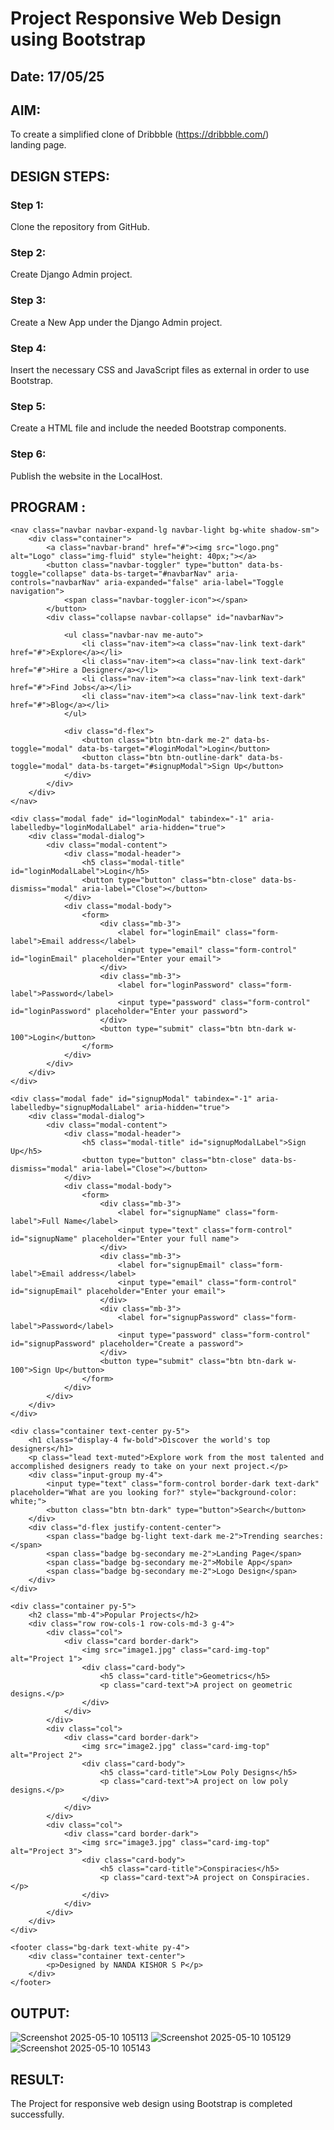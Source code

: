 # Project Responsive Web Design using Bootstrap
## Date: 17/05/25

## AIM:
To create a simplified clone of Dribbble (https://dribbble.com/) landing page.


## DESIGN STEPS:

### Step 1:
Clone the repository from GitHub.

### Step 2:
Create Django Admin project.

### Step 3:
Create a New App under the Django Admin project.

### Step 4:
Insert the necessary CSS and JavaScript files as external in order to use Bootstrap.

### Step 5:
Create a HTML file and include the needed Bootstrap components.

### Step 6:
Publish the website in the LocalHost.

## PROGRAM :
<head>
    <title>Dribbble Clone</title>
    <link href="https://cdn.jsdelivr.net/npm/bootstrap@5.3.2/dist/css/bootstrap.min.css" rel="stylesheet">
    <script src="https://cdn.jsdelivr.net/npm/bootstrap@5.3.2/dist/js/bootstrap.bundle.min.js"></script>
</head>
<body>
     
    <nav class="navbar navbar-expand-lg navbar-light bg-white shadow-sm">
        <div class="container">
            <a class="navbar-brand" href="#"><img src="logo.png" alt="Logo" class="img-fluid" style="height: 40px;"></a>
            <button class="navbar-toggler" type="button" data-bs-toggle="collapse" data-bs-target="#navbarNav" aria-controls="navbarNav" aria-expanded="false" aria-label="Toggle navigation">
                <span class="navbar-toggler-icon"></span>
            </button>
            <div class="collapse navbar-collapse" id="navbarNav">
                
                <ul class="navbar-nav me-auto">
                    <li class="nav-item"><a class="nav-link text-dark" href="#">Explore</a></li>
                    <li class="nav-item"><a class="nav-link text-dark" href="#">Hire a Designer</a></li>
                    <li class="nav-item"><a class="nav-link text-dark" href="#">Find Jobs</a></li>
                    <li class="nav-item"><a class="nav-link text-dark" href="#">Blog</a></li>
                </ul>

                <div class="d-flex">
                    <button class="btn btn-dark me-2" data-bs-toggle="modal" data-bs-target="#loginModal">Login</button>
                    <button class="btn btn-outline-dark" data-bs-toggle="modal" data-bs-target="#signupModal">Sign Up</button>
                </div>
            </div>
        </div>
    </nav>

    <div class="modal fade" id="loginModal" tabindex="-1" aria-labelledby="loginModalLabel" aria-hidden="true">
        <div class="modal-dialog">
            <div class="modal-content">
                <div class="modal-header">
                    <h5 class="modal-title" id="loginModalLabel">Login</h5>
                    <button type="button" class="btn-close" data-bs-dismiss="modal" aria-label="Close"></button>
                </div>
                <div class="modal-body">
                    <form>
                        <div class="mb-3">
                            <label for="loginEmail" class="form-label">Email address</label>
                            <input type="email" class="form-control" id="loginEmail" placeholder="Enter your email">
                        </div>
                        <div class="mb-3">
                            <label for="loginPassword" class="form-label">Password</label>
                            <input type="password" class="form-control" id="loginPassword" placeholder="Enter your password">
                        </div>
                        <button type="submit" class="btn btn-dark w-100">Login</button>
                    </form>
                </div>
            </div>
        </div>
    </div>

    <div class="modal fade" id="signupModal" tabindex="-1" aria-labelledby="signupModalLabel" aria-hidden="true">
        <div class="modal-dialog">
            <div class="modal-content">
                <div class="modal-header">
                    <h5 class="modal-title" id="signupModalLabel">Sign Up</h5>
                    <button type="button" class="btn-close" data-bs-dismiss="modal" aria-label="Close"></button>
                </div>
                <div class="modal-body">
                    <form>
                        <div class="mb-3">
                            <label for="signupName" class="form-label">Full Name</label>
                            <input type="text" class="form-control" id="signupName" placeholder="Enter your full name">
                        </div>
                        <div class="mb-3">
                            <label for="signupEmail" class="form-label">Email address</label>
                            <input type="email" class="form-control" id="signupEmail" placeholder="Enter your email">
                        </div>
                        <div class="mb-3">
                            <label for="signupPassword" class="form-label">Password</label>
                            <input type="password" class="form-control" id="signupPassword" placeholder="Create a password">
                        </div>
                        <button type="submit" class="btn btn-dark w-100">Sign Up</button>
                    </form>
                </div>
            </div>
        </div>
    </div>

    <div class="container text-center py-5">
        <h1 class="display-4 fw-bold">Discover the world's top designers</h1>
        <p class="lead text-muted">Explore work from the most talented and accomplished designers ready to take on your next project.</p>
        <div class="input-group my-4">
            <input type="text" class="form-control border-dark text-dark" placeholder="What are you looking for?" style="background-color: white;">
            <button class="btn btn-dark" type="button">Search</button>
        </div>
        <div class="d-flex justify-content-center">
            <span class="badge bg-light text-dark me-2">Trending searches:</span>
            <span class="badge bg-secondary me-2">Landing Page</span>
            <span class="badge bg-secondary me-2">Mobile App</span>
            <span class="badge bg-secondary me-2">Logo Design</span>
        </div>
    </div>

    <div class="container py-5">
        <h2 class="mb-4">Popular Projects</h2>
        <div class="row row-cols-1 row-cols-md-3 g-4">
            <div class="col">
                <div class="card border-dark">
                    <img src="image1.jpg" class="card-img-top" alt="Project 1">
                    <div class="card-body">
                        <h5 class="card-title">Geometrics</h5>
                        <p class="card-text">A project on geometric designs.</p>
                    </div>
                </div>
            </div>
            <div class="col">
                <div class="card border-dark">
                    <img src="image2.jpg" class="card-img-top" alt="Project 2">
                    <div class="card-body">
                        <h5 class="card-title">Low Poly Designs</h5>
                        <p class="card-text">A project on low poly designs.</p>
                    </div>
                </div>
            </div>
            <div class="col">
                <div class="card border-dark">
                    <img src="image3.jpg" class="card-img-top" alt="Project 3">
                    <div class="card-body">
                        <h5 class="card-title">Conspiracies</h5>
                        <p class="card-text">A project on Conspiracies.</p>
                    </div>
                </div>
            </div>
        </div>
    </div>

    <footer class="bg-dark text-white py-4">
        <div class="container text-center">
            <p>Designed by NANDA KISHOR S P</p>
        </div>
    </footer>
 
</body>
</html>


## OUTPUT:
![Screenshot 2025-05-10 105113](https://github.com/user-attachments/assets/1c9edd8e-4389-44de-8fa3-504845ace6af)
![Screenshot 2025-05-10 105129](https://github.com/user-attachments/assets/c973bc4f-7f9a-434f-8129-be481125c82e)
![Screenshot 2025-05-10 105143](https://github.com/user-attachments/assets/46e7ab84-0c41-4c4a-bc31-45a8c95ed0f9)





## RESULT:
The Project for responsive web design using Bootstrap is completed successfully.
